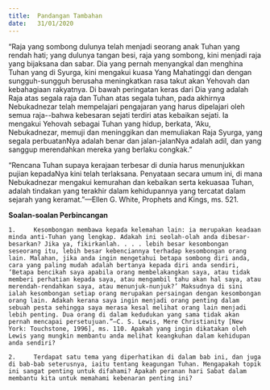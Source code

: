 ```yaml
---
title:  Pandangan Tambahan
date:   31/01/2020
---
```


“Raja yang sombong dulunya telah menjadi seorang anak Tuhan yang rendah hati; yang dulunya tangan besi, raja yang sombong, kini menjadi raja yang bijaksana dan sabar. Dia yang pernah menyangkal dan menghina Tuhan yang di Syurga, kini mengakui kuasa Yang Mahatinggi dan dengan sungguh-sungguh berusaha meningkatkan rasa takut akan Yehovah dan kebahagiaan rakyatnya. Di bawah peringatan keras dari Dia yang adalah Raja atas segala raja dan Tuhan atas segala tuhan, pada akhirnya Nebukadnezar telah mempelajari pengajaran yang harus dipelajari oleh semua raja--bahwa kebesaran sejati terdiri atas kebaikan sejati. Ia mengakui Yehovah sebagai Tuhan yang hidup, berkata, ‘Aku, Nebukadnezar, memuji dan meninggikan dan memuliakan Raja Syurga, yang segala perbuatanNya adalah benar dan jalan-jalanNya adalah adil, dan yang sanggup merendahkan mereka yang berlaku congkak.” 

“Rencana Tuhan supaya kerajaan terbesar di dunia harus menunjukkan pujian kepadaNya kini telah terlaksana. Penyataan secara umum ini, di mana Nebukadnezar mengakui kemurahan dan kebaikan serta kekuasaa Tuhan, adalah tindakan yang terakhir dalam kehidupannya yang tercatat dalam sejarah yang keramat.”—Ellen G. White, Prophets and Kings, ms. 521.

**Soalan-soalan Perbincangan**

`1. 	Kesombongan membawa kepada kelemahan lain: ia merupakan keadaan minda anti-Tuhan yang lengkap. Adakah ini seolah-olah anda dibesar-besarkan? Jika ya, fikirkanlah. . . . lebih besar kesombongan seseorang itu, lebih besar kebenciannya terhadap kesombongan orang lain. Malahan, jika anda ingin mengetahui betapa sombong diri anda, cara yang paling mudah adalah bertanya kepada diri anda sendiri, ‘Betapa bencikah saya apabila orang membelakangkan saya, atau tidak memberi perhatian kepada saya, atau mengambil tahu akan hal saya, atau merendah-rendahkan saya, atau menunjuk-nunjuk?’ Maksudnya di sini ialah kesombongan setiap orang merupakan persaingan dengan kesombongan orang lain. Adakah kerana saya ingin menjadi orang penting dalam sebuah pesta sehingga saya merasa kesal melihat orang lain menjadi lebih penting. Dua orang di dalam kedudukan yang sama tidak akan pernah mencapai persetujuan.”—C. S. Lewis, Mere Christianity [New York: Touchstone, 1996], ms. 110. Apakah yang ingin dikatakan oleh Lewis yang mungkin membantu anda melihat keangkuhan dalam kehidupan anda sendiri?`

`2. 	Terdapat satu tema yang diperhatikan di dalam bab ini, dan juga di bab-bab seterusnya, iaitu tentang keagungan Tuhan. Mengapakah topik ini sangat penting untuk difahami? Apakah peranan hari Sabat dalam membantu kita untuk memahami kebenaran penting ini?`